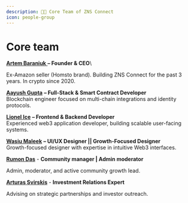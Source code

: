 ```yaml
---
description: 🧑‍🚀 Core Team of ZNS Connect
icon: people-group
---
```


# Core team

[**Artem Baraniuk** ](https://www.linkedin.com/in/ac3f/)**– Founder & CEO**\


Ex-Amazon seller (Homsto brand). Building ZNS Connect for the past 3 years. In crypto since 2020.

[**Aayush Gupta**](https://github.com/AayushCodes) **– Full-Stack & Smart Contract Developer** \
Blockchain engineer focused on multi-chain integrations and identity protocols.

[**Lionel Ice**](https://github.com/IceDev528) **– Frontend & Backend Developer**\
Experienced web3 application developer, building scalable user-facing systems.

[**Wasiu Maleek**](https://www.linkedin.com/in/wasiumaleek/)  **– UI/UX Designer || Growth-Focused Designer**\
Growth-focused designer with expertise in intuitive Web3 interfaces.

[**Rumon Das**](https://www.linkedin.com/in/rumon-das-16b554235/)  - **Community manager | Admin moderator**&#x20;

Admin, moderator, and active community growth lead.

[**Arturas Svirskis**](https://www.linkedin.com/in/arturassvirskis/)  -  **Investment Relations Expert**

Advising on strategic partnerships and investor outreach.
